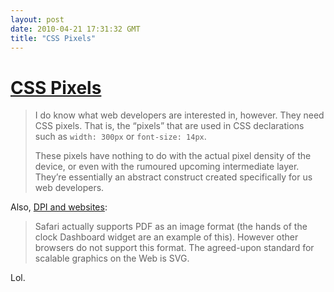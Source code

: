 ```yaml
---
layout: post
date: 2010-04-21 17:31:32 GMT
title: "CSS Pixels"
---
```

# [CSS Pixels](http://www.quirksmode.org/blog/archives/2010/04/a_pixel_is_not.html)

> I do know what web developers are interested in, however. They need CSS pixels. That is, the “pixels” that are used in CSS declarations such as `width: 300px` or `font-size: 14px`.
>
> These pixels have nothing to do with the actual pixel density of the device, or even with the rumoured upcoming intermediate layer. They’re essentially an abstract construct created specifically for us web developers.

Also, [DPI and websites](http://webkit.org/blog/55/high-dpi-web-sites):

> Safari actually supports PDF as an image format (the hands of the clock Dashboard widget are an example of this). However other browsers do not support this format. The agreed-upon standard for scalable graphics on the Web is SVG.

Lol.

